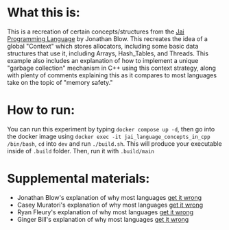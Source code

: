 # What this is:
This is a recreation of certain concepts/structures from the [Jai Programming Language](https://github.com/Jai-Community/Jai-Community-Library/wiki) by Jonathan Blow.
This recreates the idea of a global "Context" which stores allocators, including some basic data structures that use it, including Arrays, Hash_Tables, and Threads.
This example also includes an explanation of how to implement a unique "garbage collection" mechanism in C++ using this context strategy, along with plenty of comments explaining this as it compares to most languages take on the topic of "memory safety."

# How to run:
You can run this experiment by typing `docker compose up -d`, then go into the docker image using `docker exec -it jai_language_concepts_in_cpp /bin/bash`, `cd` into `dev` and run `./build.sh`. This will produce your executable inside of `.build` folder. Then, run it with `.build/main`

# Supplemental materials:
- Jonathan Blow's  explanation of why most languages [get it wrong](https://github.com/WWilliams741/Utilities/blob/main/jai_langauge_concepts_in_cpp/Jonathan_Blow_on_memory_management_in_Jai.txt)
- Casey Muratori's explanation of why most languages [get it wrong](https://www.youtube.com/watch?v=xt1KNDmOYqA)
- Ryan Fleury's    explanation of why most languages [get it wrong](https://www.rfleury.com/p/enter-the-arena-talk?publication_id=880889&post_id=144590119&r=2qexak&triedRedirect=true&initial_medium=video)
- Ginger Bill's    explanation of why most languages [get it wrong](https://www.gingerbill.org/article/2020/06/21/the-ownership-semantics-flaw/)
